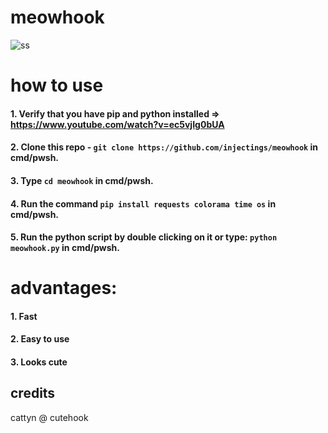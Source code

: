 # meowhook
![ss](https://r2.e-z.host/1e931256-a4b9-4b37-b539-feff5e9e0a47/lxc2c3c9.png)

# how to use
####  1. Verify that you have pip and python installed => https://www.youtube.com/watch?v=ec5vjIg0bUA
####  2. Clone this repo - ```git clone https://github.com/injectings/meowhook``` in cmd/pwsh.
####  3. Type ```cd meowhook``` in cmd/pwsh.
####  4. Run the command ```pip install requests colorama time os``` in cmd/pwsh.
####  5. Run the python script by double clicking on it or type: ```python meowhook.py``` in cmd/pwsh.

# advantages:
####  1.  Fast
####  2.  Easy to use
####  3.  Looks cute

## credits
cattyn @ cutehook
